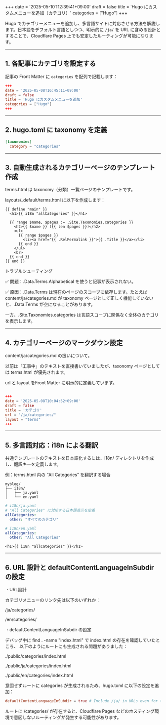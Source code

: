 +++
date = '2025-05-10T12:39:41+09:00'
draft = false
title = 'Hugo にカスタムメニューを追加（カテゴリ）'
categories = ["Hugo"]
+++


Hugo でカテゴリーメニューを追加し、多言語サイトに対応させる方法を解説します。日本語をデフォルト言語としつつ、明示的に `/ja/` を URL に含める設計とすることで、Cloudflare Pages 上でも安定したルーティングが可能になります。

---

## 1. 各記事にカテゴリを設定する

記事の Front Matter に `categories` を配列で記載します：

```toml
+++
date = '2025-05-08T16:45:11+09:00'
draft = false
title = 'Hugo にカスタムメニューを追加'
categories = ["Hugo"]
+++

```

---

## 2. hugo.toml に taxonomy を定義

```toml
[taxonomies]
  category = "categories"
```

---

## 3. 自動生成されるカテゴリーページのテンプレート作成

terms.html は taxonomy（分類）一覧ページのテンプレートです。

layouts/_default/terms.html に以下を作成します：


```GoHTML
{{ define "main" }}
  <h1>{{ i18n "allCategories" }}</h1>

  {{ range $name, $pages := .Site.Taxonomies.categories }}
    <h2>{{ $name }} ({{ len $pages }})</h2>
    <ul>
      {{ range $pages }}
        <li><a href="{{ .RelPermalink }}">{{ .Title }}</a></li>
      {{ end }}
    </ul>
    <br>
  {{ end }}
{{ end }}

```

トラブルシューティング

✅ 問題：.Data.Terms.Alphabetical を使うと記事が表示されない。

✅ 原因：.Data.Terms は現在のページのスコープに依存します。たとえば content/ja/categories.md が taxonomy ページとして正しく機能していないと、.Data.Terms が空になることがあります。

一方、.Site.Taxonomies.categories は言語スコープに関係なく全体のカテゴリを表示します。

---

## 4. カテゴリーページのマークダウン設定

content/ja/categories.md の扱いについて。

以前は「工事中」のテキストを直接書いていましたが、taxonomy ページとしては terms.html が優先されます。

url と layout をFront Matter に明示的に定義しています。


```toml

+++
date = '2025-05-08T10:04:52+09:00'
draft = false
title = 'カテゴリ'
url = "/ja/categories/"
layout = "terms"
+++

```



---

## 5. 多言語対応：i18n による翻訳

共通テンプレートのテキストを日本語化するには、i18n/ ディレクトリを作成し、翻訳キーを定義します。

例：terms.html 内の “All Categories” を翻訳する場合

```text
myblog/
├── i18n/
│   ├── ja.yaml
│   └── en.yaml

```

```yaml
# i18n/ja.yaml
# "All Categories" に対応する日本語表示を定義
allCategories:
  other: "すべてのカテゴリ"
```

```yaml
# i18n/en.yaml
allCategories:
  other: "All Categories"
```

```GoHTML
<h1>{{ i18n "allCategories" }}</h1>

```

---

## 6. URL 設計と defaultContentLanguageInSubdir の設定

・URL設計

カテゴリメニューのリンク先は以下のいずれか：

/ja/categories/

/en/categories/

・defaultContentLanguageInSubdir の設定

デバッグ中に find . -name "index.html" で index.html の存在を確認していたところ、
以下のようにルートにも生成される問題がありました：

./public/categories/index.html

./public/ja/categories/index.html

./public/en/categories/index.html


意図せずルートに categories が生成されるため、hugo.toml に以下の設定を追加：

```toml
defaultContentLanguageInSubdir = true # Include /ja/ in URLs even for the default language to avoid root-level pages
```

ルートに /categories/ が存在すると、Cloudflare Pages などのホスティング環境で意図しないルーティングが発生する可能性があります。



